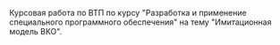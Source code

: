 Курсовая работа по ВТП по курсу "Разработка и применение специального программного обеспечения" на тему "Имитационная модель ВКО".
